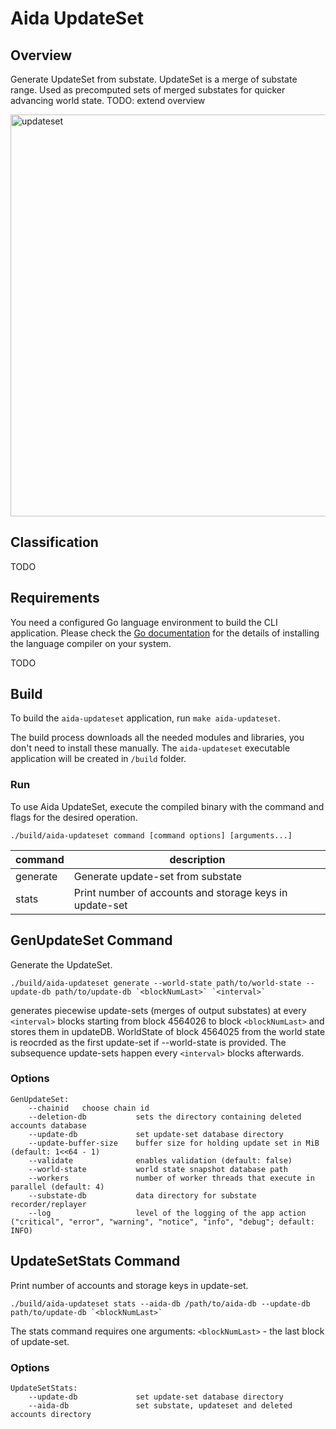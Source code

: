 # Aida UpdateSet
## Overview
Generate UpdateSet from substate. UpdateSet is a merge of substate range. Used as precomputed sets of merged substates for quicker advancing world state. TODO: extend overview

<img width="643" alt="updateset" src="https://github.com/Fantom-foundation/Aida/assets/40288710/efda76e8-0d6e-4b34-9fac-9431caae3f6f">

## Classification
TODO

## Requirements
You need a configured Go language environment to build the CLI application.
Please check the [Go documentation](https://go.dev)
for the details of installing the language compiler on your system.

TODO

## Build
To build the `aida-updateset` application, run `make aida-updateset`.

The build process downloads all the needed modules and libraries, you don't need to install these manually.
The `aida-updateset` executable application will be created in `/build` folder.

### Run
To use Aida UpdateSet, execute the compiled binary with the command and flags for the desired operation.

```shell
./build/aida-updateset command [command options] [arguments...]
```

| command      | description                                             |
|--------------|---------------------------------------------------------|
| generate     | Generate update-set from substate                       |
| stats        | Print number of accounts and storage keys in update-set |

## GenUpdateSet Command
Generate the UpdateSet.

```
./build/aida-updateset generate --world-state path/to/world-state --update-db path/to/update-db `<blockNumLast>` `<interval>`
```
generates piecewise update-sets (merges of output substates) at every `<interval>` blocks starting from block 4564026 to block `<blockNumLast>` and stores them in updateDB. WorldState of block 4564025 from the world state is reocrded as the first update-set if --world-state is provided. The subsequence update-sets happen every `<interval>` blocks afterwards.

### Options
```
GenUpdateSet:
    --chainid   choose chain id
    --deletion-db           sets the directory containing deleted accounts database
    --update-db             set update-set database directory
    --update-buffer-size    buffer size for holding update set in MiB (default: 1<<64 - 1)
    --validate              enables validation (default: false)
    --world-state           world state snapshot database path
    --workers               number of worker threads that execute in parallel (default: 4)
    --substate-db           data directory for substate recorder/replayer
    --log                   level of the logging of the app action ("critical", "error", "warning", "notice", "info", "debug"; default: INFO)
```

## UpdateSetStats Command
Print number of accounts and storage keys in update-set.

```
./build/aida-updateset stats --aida-db /path/to/aida-db --update-db path/to/update-db `<blockNumLast>`
```
The stats command requires one arguments: `<blockNumLast>` - the last block of update-set.

### Options
```
UpdateSetStats:
    --update-db             set update-set database directory
    --aida-db               set substate, updateset and deleted accounts directory
```


